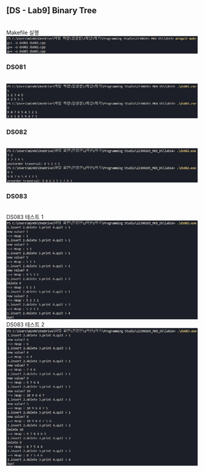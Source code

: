 <h2>[DS - Lab9] Binary Tree</h2> <br> 
Makefile 실행 <br>
<img src = "https://github.com/min06150315/22300265_MKB_DS/blob/main/lab14/result/Makefile.png"> <br>

<h3>DS081</h3> <br>
<img src = "https://github.com/min06150315/22300265_MKB_DS/blob/main/lab14/result/DS081.png"> <br>

<h3>DS082</h3> <br>
<img src = "https://github.com/min06150315/22300265_MKB_DS/blob/main/lab14/result/DS082.png"> <br>

<h3>DS083</h3> <br>
DS083 테스트 1  <br>
<img src = "https://github.com/min06150315/22300265_MKB_DS/blob/main/lab14/result/DS083_1.png"> <br>
DS083 테스트 2  <br>
<img src = "https://github.com/min06150315/22300265_MKB_DS/blob/main/lab14/result/DS083_2.png"> <br>
